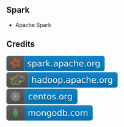 Spark
-----

- Apache Spark

Credits
-------
[![image](
https://github.com/RajaniCode/S/blob/main/Reference/Badges/spark.apache.org.svg?raw=true)](https://spark.apache.org)  
[![image](
https://github.com/RajaniCode/S/blob/main/Reference/Badges/hadoop.apache.org.svg?raw=true)](https://hadoop.apache.org)  
[![image](
https://github.com/RajaniCode/S/blob/main/Reference/Badges/centos.org.svg?raw=true)](https://centos.org)  
[![image](
https://github.com/RajaniCode/S/blob/main/Reference/Badges/mongodb.com.svg?raw=true)](https://hadoop.apache.org)
